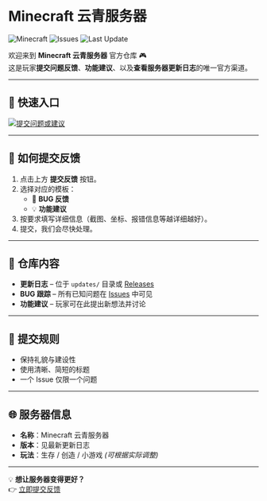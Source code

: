 # Minecraft 云青服务器

![Minecraft](https://img.shields.io/badge/Minecraft_YunQing?style=for-the-badge&logo=minecraft)
![Issues](https://img.shields.io/github/issues/YEXIAONAN/Minecraft_YunQing?style=for-the-badge)
![Last Update](https://img.shields.io/github/last-commitYEXIAONAN/Minecraft_YunQing?style=for-the-badge)

欢迎来到 **Minecraft 云青服务器** 官方仓库 🎮  
这是玩家**提交问题反馈**、**功能建议**、以及**查看服务器更新日志**的唯一官方渠道。

---

## 🚀 快速入口

[![提交问题或建议](https://img.shields.io/badge/提交反馈-%F0%9F%91%89%20点这里-blue?style=for-the-badge)](../../issues/new)

---

## 📢 如何提交反馈
1. 点击上方 **提交反馈** 按钮。  
2. 选择对应的模板：
   - 🐛 **BUG 反馈**
   - 💡 **功能建议**
3. 按要求填写详细信息（截图、坐标、报错信息等越详细越好）。
4. 提交，我们会尽快处理。

---

## 📜 仓库内容
- **更新日志** – 位于 `updates/` 目录或 [Releases](../../releases)  
- **BUG 跟踪** – 所有已知问题在 [Issues](../../issues) 中可见  
- **功能建议** – 玩家可在此提出新想法并讨论  

---

## 📝 提交规则
- 保持礼貌与建设性  
- 使用清晰、简短的标题  
- 一个 Issue 仅限一个问题  

---

## 🌐 服务器信息
- **名称**：Minecraft 云青服务器  
- **版本**：见最新更新日志  
- **玩法**：生存 / 创造 / 小游戏 *(可根据实际调整)*  

---

💡 **想让服务器变得更好？**  
👉 [立即提交反馈](../../issues/new)
